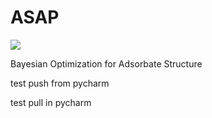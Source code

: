 # ASAP

![](asap.gif)

Bayesian Optimization for Adsorbate Structure

test push from pycharm

test pull in pycharm
